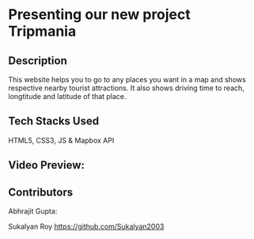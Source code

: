 # Presenting our new project Tripmania
## Description
This website helps you to go to any places you want in a map and shows respective nearby tourist attractions. It also shows driving time to reach, longtitude and latitude of that place.
## Tech Stacks Used
HTML5, CSS3, JS & Mapbox API
## Video Preview:

## Contributors
Abhrajit Gupta:

Sukalyan Roy
https://github.com/Sukalyan2003
